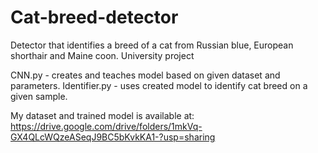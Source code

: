 # Cat-breed-detector
Detector that identifies a breed of a cat from Russian blue, European shorthair and Maine coon. University project 

CNN.py - creates and teaches model based on given dataset and parameters.
Identifier.py - uses created model to identify cat breed on a given sample.

My dataset and trained model is available at:
https://drive.google.com/drive/folders/1mkVq-GX4QLcWQzeASeqJ9BC5bKvkKA1-?usp=sharing

